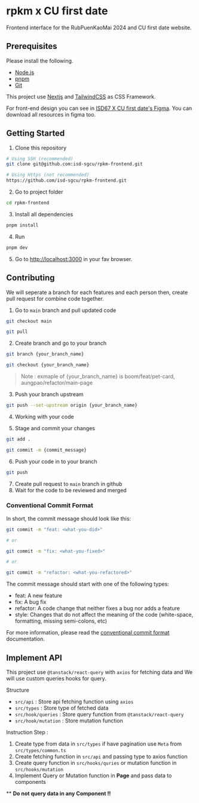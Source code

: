 # rpkm x CU first date

Frontend interface for the RubPuenKaoMai 2024 and CU first date website.

## Prerequisites

Please install the following.

- [Node.js](https://nodejs.org/en/)
- [pnpm](https://pnpm.io/)
- [Git](https://git-scm.com/)

This project use [Nextjs](https://nextjs.org/) and [TailwindCSS](https://tailwindcss.com/) as CSS Framework.

For front-end design you can see in [ISD67 X CU first date's Figma](https://www.figma.com/design/lgQLGJqDatchM94rOcPl1i/ISD67-X-CU-first-date-2024?node-id=70-2425). You can download all resources in figma too.


## Getting Started

1. Clone this repository

```bash
# Using SSH (recommended)
git clone git@github.com:isd-sgcu/rpkm-frontend.git

# Using Https (not recommended)
https://github.com/isd-sgcu/rpkm-frontend.git
```

2. Go to project folder

```bash
cd rpkm-frontend
```

3. Install all dependencies

```bash
pnpm install
```

4. Run

```bash
pnpm dev
```

5. Go to [http://localhost:3000](http://localhost:3000) in your fav browser.

## Contributing

We will seperate a branch for each features and each person then, create pull request for combine code together.

1. Go to `main` branch and pull updated code

```bash
git checkout main

git pull
```

2. Create branch and go to your branch

```bash
git branch {your_branch_name}

git checkout {your_branch_name}
```

> Note : exmaple of {your_branch_name} is boom/feat/pet-card, aungpao/refactor/main-page

3. Push your branch upstream

```bash
git push --set-upstream origin {your_branch_name}
```

4. Working with your code

5. Stage and commit your changes

```bash
git add .

git commit -m {commit_message}
```

6. Push your code in to your branch

```bash
git push
```

7. Create pull request to `main` branch in github
8. Wait for the code to be reviewed and merged

### Conventional Commit Format

In short, the commit message should look like this:

```bash
git commit -m "feat: <what-you-did>"

# or

git commit -m "fix: <what-you-fixed>"

# or

git commit -m "refactor: <what-you-refactored>"
```

The commit message should start with one of the following types:

- feat: A new feature
- fix: A bug fix
- refactor: A code change that neither fixes a bug nor adds a feature
- style: Changes that do not affect the meaning of the code (white-space, formatting, missing semi-colons, etc)

For more information, please read the [conventional commit format](https://www.conventionalcommits.org/en/v1.0.0/) documentation.

## Implement API

This project use `@tanstack/react-query` with `axios` for fetching data and We will use custom queries hooks for query.

Structure

- `src/api` : Store api fetching function using `axios`
- `src/types` : Store type of fetched data
- `src/hook/queries` : Store query function from `@tanstack/react-query`
- `src/hook/mutation` : Store mutation function

Instruction Step :

1. Create type from data in `src/types` if have pagination use `Meta` from `src/types/common.ts`
2. Create fetching function in `src/api` and passing type to axios function
3. Create query function in `src/hooks/quries` or mutation function in `src/hooks/mutation`
4. Implement Query or Mutation function in **Page** and pass data to components

\*\* **Do not query data in any Component !!**






